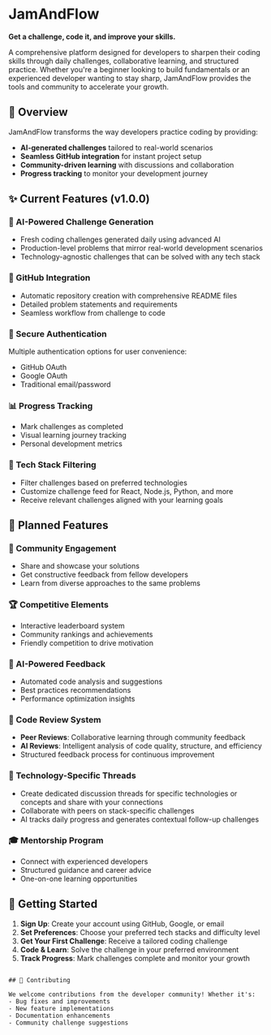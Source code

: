 # JamAndFlow

**Get a challenge, code it, and improve your skills.**

A comprehensive platform designed for developers to sharpen their coding skills through daily challenges, collaborative learning, and structured practice. Whether you're a beginner looking to build fundamentals or an experienced developer wanting to stay sharp, JamAndFlow provides the tools and community to accelerate your growth.

## 🚀 Overview

JamAndFlow transforms the way developers practice coding by providing:
- **AI-generated challenges** tailored to real-world scenarios
- **Seamless GitHub integration** for instant project setup
- **Community-driven learning** with discussions and collaboration
- **Progress tracking** to monitor your development journey

## ✨ Current Features (v1.0.0)

### 🧠 AI-Powered Challenge Generation
- Fresh coding challenges generated daily using advanced AI
- Production-level problems that mirror real-world development scenarios
- Technology-agnostic challenges that can be solved with any tech stack

### 🔗 GitHub Integration
- Automatic repository creation with comprehensive README files
- Detailed problem statements and requirements
- Seamless workflow from challenge to code

### 🔐 Secure Authentication
Multiple authentication options for user convenience:
- GitHub OAuth
- Google OAuth  
- Traditional email/password

### 📊 Progress Tracking
- Mark challenges as completed
- Visual learning journey tracking
- Personal development metrics

### 🎯 Tech Stack Filtering
- Filter challenges based on preferred technologies
- Customize challenge feed for React, Node.js, Python, and more
- Receive relevant challenges aligned with your learning goals


## 🔮 Planned Features

### 👥 Community Engagement
- Share and showcase your solutions
- Get constructive feedback from fellow developers
- Learn from diverse approaches to the same problems

### 🏆 Competitive Elements
- Interactive leaderboard system
- Community rankings and achievements
- Friendly competition to drive motivation

### 🤖 AI-Powered Feedback
- Automated code analysis and suggestions
- Best practices recommendations
- Performance optimization insights

### 👀 Code Review System
- **Peer Reviews**: Collaborative learning through community feedback
- **AI Reviews**: Intelligent analysis of code quality, structure, and efficiency
- Structured feedback process for continuous improvement

### 💬 Technology-Specific Threads
- Create dedicated discussion threads for specific technologies or concepts and share with your connections
- Collaborate with peers on stack-specific challenges
- AI tracks daily progress and generates contextual follow-up challenges

### 🎓 Mentorship Program
- Connect with experienced developers
- Structured guidance and career advice
- One-on-one learning opportunities


## 🚀 Getting Started

1. **Sign Up**: Create your account using GitHub, Google, or email
2. **Set Preferences**: Choose your preferred tech stacks and difficulty level
3. **Get Your First Challenge**: Receive a tailored coding challenge
4. **Code & Learn**: Solve the challenge in your preferred environment
5. **Track Progress**: Mark challenges complete and monitor your growth

```

## 🤝 Contributing

We welcome contributions from the developer community! Whether it's:
- Bug fixes and improvements
- New feature implementations
- Documentation enhancements
- Community challenge suggestions